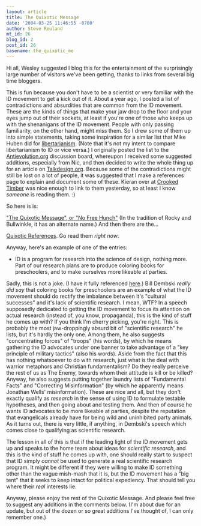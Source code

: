 ```yaml
---
layout: article
title: The Quixotic Message
date: '2004-03-25 11:46:55 -0700'
author: Steve Reuland
mt_id: 26
blog_id: 2
post_id: 26
basename: the_quixotic_me
---
```

<p>Hi all, Wesley suggested I blog this for the entertainment of the surprisingly large number of visitors we've been getting, thanks to <a href-"http://www.pandasthumb.org/pt-archives/000012.html">links</a> from several big time bloggers.  

<p>This is fun because you don't have to be a scientist or very familiar with the ID movement to get a kick out of it.  About a year ago, I posted a list of contradictions and absurdities that are common from the ID movement.  These are the kinds of things that make your jaw drop to the floor and your eyes jump out of their sockets, at least if you're one of those who keeps up with the shenanigans of the ID movement.  People with only passing familiarity, on the other hand, might miss them.  So I drew some of them up into simple statements, taking some inspiration for a similar list that Mike Huben did for <a href="http://world.std.com/~mhuben/onelesson.html">libertarianism</a>.  (Note that it's not my intent to compare libertarianism to ID or vice versa.)  I originally posted the list to the <a href="http://www.antievolution.org/cgi-bin/ikonboard/ikonboard.cgi?s=3d49b47f5e1dffff">Antievolution.org</a> discussion board, whereupon I received some suggested additions, especially from Nic, and then decided to write the whole thing up for an article on <a href="http://www.talkdesign.org/">Talkdesign.org</a>.  Because some of the contradictions might still be lost on a lot of people, it was suggested that I make a references page to explain and document some of these.  Kieran over at <a href="http://www.crookedtimber.org/archives/001576.html">Crooked Timber</a> was nice enough to link to them yesterday, so at least I know <i>someone</i> is reading them.  :)

<p>So here is is:

<p><a href="http://www.talkdesign.org/faqs/hunch/hunch.html"target="new">"The Quixotic Message", or "No Free Hunch"</a>  (In the tradition of Rocky and Bullwinkle, it has an alternate name.)  And then there are the...

<p><a href="http://www.talkdesign.org/faqs/hunch/IDnotes.html"target="new">Quixotic References</a>.  Go read them <i>right now</i>.

<p>Anyway, here's an example of one of the entries:

<ul><p><li>ID is a program for research into the science of design, nothing more. Part of our research plans are to produce coloring books for preschoolers, and to make ourselves more likeable at parties.
</ul>
<p>Sadly, this is not a joke.  (I have it fully referenced <a href="http://www.talkdesign.org/faqs/hunch/IDnotes.html#6">here</a>.)  Bill Dembski <i>really did say</i> that coloring books for preschoolers are an example of what the ID movement should do rectify the imbalance between it's "cultural successes" and it's lack of scientific research.  I mean, WTF?  In a speech supposedly dedicated to getting the ID movement to focus its attention on actual research (instead of, you know, propaganda), this is the kind of stuff he comes up with?  If you think I'm cherry picking, you're right.  This is probably the most jaw-droppingly absurd bit of "scientific research" he lists, but it's hardly the only one.  Among them, he also suggests "concentrating forces" of "troops" (his words), by which he means gathering the ID advocates under one banner to take advantage of a "key principle of military tactics" (also his words).  Aside from the fact that this has nothing whatsoever to do with research, just what is the deal with warrior metaphors and Christian fundamentalism?  Do they really perceive the rest of us as The Enemy, towards whom their attitude is kill or be killed?  Anyway, he also suggests putting together laundry lists of "Fundamental Facts" and "Correcting Misinformation" (by which he apparently means Jonathan Wells' misinformation).  These are nice and all, but they don't exactly qualify as <i>research</i> in the sense of using ID to formulate testable hypotheses, and then going about and testing them.  And then of course he wants ID advocates to be more likeable at parties, despite the reputation that evangelicals already have for being wild and uninhibited party animals.  As it turns out, there is very little, if anything, in Dembski's speech which comes close to qualifying as scientific research.  

<p>The lesson in all of this is that if the leading light of the ID movement gets up and speaks to the home team about ideas for <i>scientific research</i>, and this is the kind of stuff he comes up with, one should really start to suspect that ID simply <i>cannot</i> be used to generate a real scientific research program.  It might be different if they were willing to make ID something other than the vague mish-mash that it is, but the ID movement has a "big tent" that it seeks to keep intact for political expediency.  That should tell you where their <i>real</i> interests lie.

<p>Anyway, please enjoy the rest of the Quixotic Message.  And please feel free to suggest any additions in the comments below.  (I'm about due for an update, but out of the dozen or so great additions I've thought of, I can only remember one.)              

          
